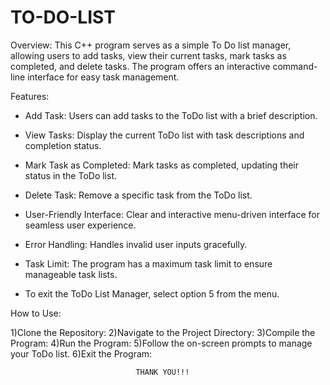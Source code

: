 # TO-DO-LIST
Overview:
    This C++ program serves as a simple To Do list manager, allowing users to add tasks, view their current tasks, mark tasks as completed, and delete tasks. The program offers an interactive command-line interface for easy task management.

Features:
* Add Task:
    Users can add tasks to the ToDo list with a brief description.
  
* View Tasks:
    Display the current ToDo list with task descriptions and completion status.
  
* Mark Task as Completed:
    Mark tasks as completed, updating their status in the ToDo list.
  
* Delete Task:
    Remove a specific task from the ToDo list.
  
* User-Friendly Interface:
    Clear and interactive menu-driven interface for seamless user experience.
  
* Error Handling:
    Handles invalid user inputs gracefully.
  
* Task Limit:
    The program has a maximum task limit to ensure manageable task lists.
  
* To exit the ToDo List Manager, select option 5 from the menu.
  
How to Use:

1)Clone the Repository:
2)Navigate to the Project Directory:
3)Compile the Program:
4)Run the Program:
5)Follow the on-screen prompts to manage your ToDo list.
6)Exit the Program:

                                THANK YOU!!!
